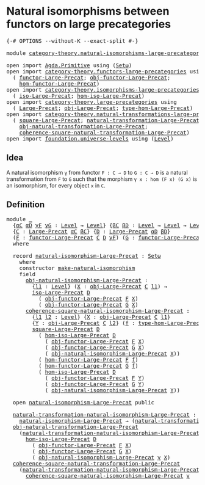 # Natural isomorphisms between functors on large precategories

<pre class="Agda"><a id="73" class="Symbol">{-#</a> <a id="77" class="Keyword">OPTIONS</a> <a id="85" class="Pragma">--without-K</a> <a id="97" class="Pragma">--exact-split</a> <a id="111" class="Symbol">#-}</a>

<a id="116" class="Keyword">module</a> <a id="123" href="category-theory.natural-isomorphisms-large-precategories.html" class="Module">category-theory.natural-isomorphisms-large-precategories</a> <a id="180" class="Keyword">where</a>

<a id="187" class="Keyword">open</a> <a id="192" class="Keyword">import</a> <a id="199" href="Agda.Primitive.html" class="Module">Agda.Primitive</a> <a id="214" class="Keyword">using</a> <a id="220" class="Symbol">(</a><a id="221" href="Agda.Primitive.html#381" class="Primitive">Setω</a><a id="225" class="Symbol">)</a>
<a id="227" class="Keyword">open</a> <a id="232" class="Keyword">import</a> <a id="239" href="category-theory.functors-large-precategories.html" class="Module">category-theory.functors-large-precategories</a> <a id="284" class="Keyword">using</a>
  <a id="292" class="Symbol">(</a> <a id="294" href="category-theory.functors-large-precategories.html#968" class="Record">functor-Large-Precat</a><a id="314" class="Symbol">;</a> <a id="316" href="category-theory.functors-large-precategories.html#1071" class="Field">obj-functor-Large-Precat</a><a id="340" class="Symbol">;</a>
    <a id="346" href="category-theory.functors-large-precategories.html#1177" class="Field">hom-functor-Large-Precat</a><a id="370" class="Symbol">)</a>
<a id="372" class="Keyword">open</a> <a id="377" class="Keyword">import</a> <a id="384" href="category-theory.isomorphisms-large-precategories.html" class="Module">category-theory.isomorphisms-large-precategories</a> <a id="433" class="Keyword">using</a>
  <a id="441" class="Symbol">(</a> <a id="443" href="category-theory.isomorphisms-large-precategories.html#1875" class="Function">iso-Large-Precat</a><a id="459" class="Symbol">;</a> <a id="461" href="category-theory.isomorphisms-large-precategories.html#2021" class="Function">hom-iso-Large-Precat</a><a id="481" class="Symbol">)</a>
<a id="483" class="Keyword">open</a> <a id="488" class="Keyword">import</a> <a id="495" href="category-theory.large-precategories.html" class="Module">category-theory.large-precategories</a> <a id="531" class="Keyword">using</a>
  <a id="539" class="Symbol">(</a> <a id="541" href="category-theory.large-precategories.html#654" class="Record">Large-Precat</a><a id="553" class="Symbol">;</a> <a id="555" href="category-theory.large-precategories.html#772" class="Field">obj-Large-Precat</a><a id="571" class="Symbol">;</a> <a id="573" href="category-theory.large-precategories.html#2369" class="Function">type-hom-Large-Precat</a><a id="594" class="Symbol">)</a>
<a id="596" class="Keyword">open</a> <a id="601" class="Keyword">import</a> <a id="608" href="category-theory.natural-transformations-large-precategories.html" class="Module">category-theory.natural-transformations-large-precategories</a> <a id="668" class="Keyword">using</a>
  <a id="676" class="Symbol">(</a> <a id="678" href="category-theory.natural-transformations-large-precategories.html#1056" class="Function">square-Large-Precat</a><a id="697" class="Symbol">;</a> <a id="699" href="category-theory.natural-transformations-large-precategories.html#1820" class="Record">natural-transformation-Large-Precat</a><a id="734" class="Symbol">;</a>
    <a id="740" href="category-theory.natural-transformations-large-precategories.html#1933" class="Field">obj-natural-transformation-Large-Precat</a><a id="779" class="Symbol">;</a>
    <a id="785" href="category-theory.natural-transformations-large-precategories.html#2148" class="Field">coherence-square-natural-transformation-Large-Precat</a><a id="837" class="Symbol">)</a>
<a id="839" class="Keyword">open</a> <a id="844" class="Keyword">import</a> <a id="851" href="foundation.universe-levels.html" class="Module">foundation.universe-levels</a> <a id="878" class="Keyword">using</a> <a id="884" class="Symbol">(</a><a id="885" href="Agda.Primitive.html#597" class="Postulate">Level</a><a id="890" class="Symbol">)</a>
</pre>
## Idea

A natural isomorphism `γ` from functor `F : C → D` to `G : C → D` is a natural transformation from `F` to `G` such that the morphism `γ x : hom (F x) (G x)` is an isomorphism, for every object `x` in `C`.

## Definition

<pre class="Agda"><a id="1135" class="Keyword">module</a> <a id="1142" href="category-theory.natural-isomorphisms-large-precategories.html#1142" class="Module">_</a>
  <a id="1146" class="Symbol">{</a><a id="1147" href="category-theory.natural-isomorphisms-large-precategories.html#1147" class="Bound">αC</a> <a id="1150" href="category-theory.natural-isomorphisms-large-precategories.html#1150" class="Bound">αD</a> <a id="1153" href="category-theory.natural-isomorphisms-large-precategories.html#1153" class="Bound">γF</a> <a id="1156" href="category-theory.natural-isomorphisms-large-precategories.html#1156" class="Bound">γG</a> <a id="1159" class="Symbol">:</a> <a id="1161" href="Agda.Primitive.html#597" class="Postulate">Level</a> <a id="1167" class="Symbol">→</a> <a id="1169" href="Agda.Primitive.html#597" class="Postulate">Level</a><a id="1174" class="Symbol">}</a> <a id="1176" class="Symbol">{</a><a id="1177" href="category-theory.natural-isomorphisms-large-precategories.html#1177" class="Bound">βC</a> <a id="1180" href="category-theory.natural-isomorphisms-large-precategories.html#1180" class="Bound">βD</a> <a id="1183" class="Symbol">:</a> <a id="1185" href="Agda.Primitive.html#597" class="Postulate">Level</a> <a id="1191" class="Symbol">→</a> <a id="1193" href="Agda.Primitive.html#597" class="Postulate">Level</a> <a id="1199" class="Symbol">→</a> <a id="1201" href="Agda.Primitive.html#597" class="Postulate">Level</a><a id="1206" class="Symbol">}</a>
  <a id="1210" class="Symbol">{</a><a id="1211" href="category-theory.natural-isomorphisms-large-precategories.html#1211" class="Bound">C</a> <a id="1213" class="Symbol">:</a> <a id="1215" href="category-theory.large-precategories.html#654" class="Record">Large-Precat</a> <a id="1228" href="category-theory.natural-isomorphisms-large-precategories.html#1147" class="Bound">αC</a> <a id="1231" href="category-theory.natural-isomorphisms-large-precategories.html#1177" class="Bound">βC</a><a id="1233" class="Symbol">}</a> <a id="1235" class="Symbol">{</a><a id="1236" href="category-theory.natural-isomorphisms-large-precategories.html#1236" class="Bound">D</a> <a id="1238" class="Symbol">:</a> <a id="1240" href="category-theory.large-precategories.html#654" class="Record">Large-Precat</a> <a id="1253" href="category-theory.natural-isomorphisms-large-precategories.html#1150" class="Bound">αD</a> <a id="1256" href="category-theory.natural-isomorphisms-large-precategories.html#1180" class="Bound">βD</a><a id="1258" class="Symbol">}</a>
  <a id="1262" class="Symbol">(</a><a id="1263" href="category-theory.natural-isomorphisms-large-precategories.html#1263" class="Bound">F</a> <a id="1265" class="Symbol">:</a> <a id="1267" href="category-theory.functors-large-precategories.html#968" class="Record">functor-Large-Precat</a> <a id="1288" href="category-theory.natural-isomorphisms-large-precategories.html#1211" class="Bound">C</a> <a id="1290" href="category-theory.natural-isomorphisms-large-precategories.html#1236" class="Bound">D</a> <a id="1292" href="category-theory.natural-isomorphisms-large-precategories.html#1153" class="Bound">γF</a><a id="1294" class="Symbol">)</a> <a id="1296" class="Symbol">(</a><a id="1297" href="category-theory.natural-isomorphisms-large-precategories.html#1297" class="Bound">G</a> <a id="1299" class="Symbol">:</a> <a id="1301" href="category-theory.functors-large-precategories.html#968" class="Record">functor-Large-Precat</a> <a id="1322" href="category-theory.natural-isomorphisms-large-precategories.html#1211" class="Bound">C</a> <a id="1324" href="category-theory.natural-isomorphisms-large-precategories.html#1236" class="Bound">D</a> <a id="1326" href="category-theory.natural-isomorphisms-large-precategories.html#1156" class="Bound">γG</a><a id="1328" class="Symbol">)</a>
  <a id="1332" class="Keyword">where</a>

  <a id="1341" class="Keyword">record</a> <a id="1348" href="category-theory.natural-isomorphisms-large-precategories.html#1348" class="Record">natural-isomorphism-Large-Precat</a> <a id="1381" class="Symbol">:</a> <a id="1383" href="Agda.Primitive.html#381" class="Primitive">Setω</a>
    <a id="1392" class="Keyword">where</a>
    <a id="1402" class="Keyword">constructor</a> <a id="1414" href="category-theory.natural-isomorphisms-large-precategories.html#1414" class="InductiveConstructor">make-natural-isomorphism</a>
    <a id="1443" class="Keyword">field</a>
      <a id="1455" href="category-theory.natural-isomorphisms-large-precategories.html#1455" class="Field">obj-natural-isomorphism-Large-Precat</a> <a id="1492" class="Symbol">:</a>
        <a id="1502" class="Symbol">{</a><a id="1503" href="category-theory.natural-isomorphisms-large-precategories.html#1503" class="Bound">l1</a> <a id="1506" class="Symbol">:</a> <a id="1508" href="Agda.Primitive.html#597" class="Postulate">Level</a><a id="1513" class="Symbol">}</a> <a id="1515" class="Symbol">(</a><a id="1516" href="category-theory.natural-isomorphisms-large-precategories.html#1516" class="Bound">X</a> <a id="1518" class="Symbol">:</a> <a id="1520" href="category-theory.large-precategories.html#772" class="Field">obj-Large-Precat</a> <a id="1537" href="category-theory.natural-isomorphisms-large-precategories.html#1211" class="Bound">C</a> <a id="1539" href="category-theory.natural-isomorphisms-large-precategories.html#1503" class="Bound">l1</a><a id="1541" class="Symbol">)</a> <a id="1543" class="Symbol">→</a>
        <a id="1553" href="category-theory.isomorphisms-large-precategories.html#1875" class="Function">iso-Large-Precat</a> <a id="1570" href="category-theory.natural-isomorphisms-large-precategories.html#1236" class="Bound">D</a>
          <a id="1582" class="Symbol">(</a> <a id="1584" href="category-theory.functors-large-precategories.html#1071" class="Field">obj-functor-Large-Precat</a> <a id="1609" href="category-theory.natural-isomorphisms-large-precategories.html#1263" class="Bound">F</a> <a id="1611" href="category-theory.natural-isomorphisms-large-precategories.html#1516" class="Bound">X</a><a id="1612" class="Symbol">)</a>
          <a id="1624" class="Symbol">(</a> <a id="1626" href="category-theory.functors-large-precategories.html#1071" class="Field">obj-functor-Large-Precat</a> <a id="1651" href="category-theory.natural-isomorphisms-large-precategories.html#1297" class="Bound">G</a> <a id="1653" href="category-theory.natural-isomorphisms-large-precategories.html#1516" class="Bound">X</a><a id="1654" class="Symbol">)</a>
      <a id="1662" href="category-theory.natural-isomorphisms-large-precategories.html#1662" class="Field">coherence-square-natural-isomorphism-Large-Precat</a> <a id="1712" class="Symbol">:</a>
        <a id="1722" class="Symbol">{</a><a id="1723" href="category-theory.natural-isomorphisms-large-precategories.html#1723" class="Bound">l1</a> <a id="1726" href="category-theory.natural-isomorphisms-large-precategories.html#1726" class="Bound">l2</a> <a id="1729" class="Symbol">:</a> <a id="1731" href="Agda.Primitive.html#597" class="Postulate">Level</a><a id="1736" class="Symbol">}</a> <a id="1738" class="Symbol">{</a><a id="1739" href="category-theory.natural-isomorphisms-large-precategories.html#1739" class="Bound">X</a> <a id="1741" class="Symbol">:</a> <a id="1743" href="category-theory.large-precategories.html#772" class="Field">obj-Large-Precat</a> <a id="1760" href="category-theory.natural-isomorphisms-large-precategories.html#1211" class="Bound">C</a> <a id="1762" href="category-theory.natural-isomorphisms-large-precategories.html#1723" class="Bound">l1</a><a id="1764" class="Symbol">}</a>
        <a id="1774" class="Symbol">{</a><a id="1775" href="category-theory.natural-isomorphisms-large-precategories.html#1775" class="Bound">Y</a> <a id="1777" class="Symbol">:</a> <a id="1779" href="category-theory.large-precategories.html#772" class="Field">obj-Large-Precat</a> <a id="1796" href="category-theory.natural-isomorphisms-large-precategories.html#1211" class="Bound">C</a> <a id="1798" href="category-theory.natural-isomorphisms-large-precategories.html#1726" class="Bound">l2</a><a id="1800" class="Symbol">}</a> <a id="1802" class="Symbol">(</a><a id="1803" href="category-theory.natural-isomorphisms-large-precategories.html#1803" class="Bound">f</a> <a id="1805" class="Symbol">:</a> <a id="1807" href="category-theory.large-precategories.html#2369" class="Function">type-hom-Large-Precat</a> <a id="1829" href="category-theory.natural-isomorphisms-large-precategories.html#1211" class="Bound">C</a> <a id="1831" href="category-theory.natural-isomorphisms-large-precategories.html#1739" class="Bound">X</a> <a id="1833" href="category-theory.natural-isomorphisms-large-precategories.html#1775" class="Bound">Y</a><a id="1834" class="Symbol">)</a> <a id="1836" class="Symbol">→</a>
        <a id="1846" href="category-theory.natural-transformations-large-precategories.html#1056" class="Function">square-Large-Precat</a> <a id="1866" href="category-theory.natural-isomorphisms-large-precategories.html#1236" class="Bound">D</a>
          <a id="1878" class="Symbol">(</a> <a id="1880" href="category-theory.isomorphisms-large-precategories.html#2021" class="Function">hom-iso-Large-Precat</a> <a id="1901" href="category-theory.natural-isomorphisms-large-precategories.html#1236" class="Bound">D</a>
            <a id="1915" class="Symbol">(</a> <a id="1917" href="category-theory.functors-large-precategories.html#1071" class="Field">obj-functor-Large-Precat</a> <a id="1942" href="category-theory.natural-isomorphisms-large-precategories.html#1263" class="Bound">F</a> <a id="1944" href="category-theory.natural-isomorphisms-large-precategories.html#1739" class="Bound">X</a><a id="1945" class="Symbol">)</a>
            <a id="1959" class="Symbol">(</a> <a id="1961" href="category-theory.functors-large-precategories.html#1071" class="Field">obj-functor-Large-Precat</a> <a id="1986" href="category-theory.natural-isomorphisms-large-precategories.html#1297" class="Bound">G</a> <a id="1988" href="category-theory.natural-isomorphisms-large-precategories.html#1739" class="Bound">X</a><a id="1989" class="Symbol">)</a>
            <a id="2003" class="Symbol">(</a> <a id="2005" href="category-theory.natural-isomorphisms-large-precategories.html#1455" class="Field">obj-natural-isomorphism-Large-Precat</a> <a id="2042" href="category-theory.natural-isomorphisms-large-precategories.html#1739" class="Bound">X</a><a id="2043" class="Symbol">))</a>
          <a id="2056" class="Symbol">(</a> <a id="2058" href="category-theory.functors-large-precategories.html#1177" class="Field">hom-functor-Large-Precat</a> <a id="2083" href="category-theory.natural-isomorphisms-large-precategories.html#1263" class="Bound">F</a> <a id="2085" href="category-theory.natural-isomorphisms-large-precategories.html#1803" class="Bound">f</a><a id="2086" class="Symbol">)</a>
          <a id="2098" class="Symbol">(</a> <a id="2100" href="category-theory.functors-large-precategories.html#1177" class="Field">hom-functor-Large-Precat</a> <a id="2125" href="category-theory.natural-isomorphisms-large-precategories.html#1297" class="Bound">G</a> <a id="2127" href="category-theory.natural-isomorphisms-large-precategories.html#1803" class="Bound">f</a><a id="2128" class="Symbol">)</a>
          <a id="2140" class="Symbol">(</a> <a id="2142" href="category-theory.isomorphisms-large-precategories.html#2021" class="Function">hom-iso-Large-Precat</a> <a id="2163" href="category-theory.natural-isomorphisms-large-precategories.html#1236" class="Bound">D</a>
            <a id="2177" class="Symbol">(</a> <a id="2179" href="category-theory.functors-large-precategories.html#1071" class="Field">obj-functor-Large-Precat</a> <a id="2204" href="category-theory.natural-isomorphisms-large-precategories.html#1263" class="Bound">F</a> <a id="2206" href="category-theory.natural-isomorphisms-large-precategories.html#1775" class="Bound">Y</a><a id="2207" class="Symbol">)</a>
            <a id="2221" class="Symbol">(</a> <a id="2223" href="category-theory.functors-large-precategories.html#1071" class="Field">obj-functor-Large-Precat</a> <a id="2248" href="category-theory.natural-isomorphisms-large-precategories.html#1297" class="Bound">G</a> <a id="2250" href="category-theory.natural-isomorphisms-large-precategories.html#1775" class="Bound">Y</a><a id="2251" class="Symbol">)</a>
            <a id="2265" class="Symbol">(</a> <a id="2267" href="category-theory.natural-isomorphisms-large-precategories.html#1455" class="Field">obj-natural-isomorphism-Large-Precat</a> <a id="2304" href="category-theory.natural-isomorphisms-large-precategories.html#1775" class="Bound">Y</a><a id="2305" class="Symbol">))</a>
               
  <a id="2326" class="Keyword">open</a> <a id="2331" href="category-theory.natural-isomorphisms-large-precategories.html#1348" class="Module">natural-isomorphism-Large-Precat</a> <a id="2364" class="Keyword">public</a>

  <a id="2374" href="category-theory.natural-isomorphisms-large-precategories.html#2374" class="Function">natural-transformation-natural-isomorphism-Large-Precat</a> <a id="2430" class="Symbol">:</a>
    <a id="2436" href="category-theory.natural-isomorphisms-large-precategories.html#1348" class="Record">natural-isomorphism-Large-Precat</a> <a id="2469" class="Symbol">→</a> <a id="2471" class="Symbol">(</a><a id="2472" href="category-theory.natural-transformations-large-precategories.html#1820" class="Record">natural-transformation-Large-Precat</a> <a id="2508" href="category-theory.natural-isomorphisms-large-precategories.html#1263" class="Bound">F</a> <a id="2510" href="category-theory.natural-isomorphisms-large-precategories.html#1297" class="Bound">G</a><a id="2511" class="Symbol">)</a>
  <a id="2515" href="category-theory.natural-transformations-large-precategories.html#1933" class="Field">obj-natural-transformation-Large-Precat</a>
    <a id="2559" class="Symbol">(</a><a id="2560" href="category-theory.natural-isomorphisms-large-precategories.html#2374" class="Function">natural-transformation-natural-isomorphism-Large-Precat</a> <a id="2616" href="category-theory.natural-isomorphisms-large-precategories.html#2616" class="Bound">γ</a><a id="2617" class="Symbol">)</a> <a id="2619" href="category-theory.natural-isomorphisms-large-precategories.html#2619" class="Bound">X</a> <a id="2621" class="Symbol">=</a>
      <a id="2629" href="category-theory.isomorphisms-large-precategories.html#2021" class="Function">hom-iso-Large-Precat</a> <a id="2650" href="category-theory.natural-isomorphisms-large-precategories.html#1236" class="Bound">D</a>
        <a id="2660" class="Symbol">(</a> <a id="2662" href="category-theory.functors-large-precategories.html#1071" class="Field">obj-functor-Large-Precat</a> <a id="2687" href="category-theory.natural-isomorphisms-large-precategories.html#1263" class="Bound">F</a> <a id="2689" href="category-theory.natural-isomorphisms-large-precategories.html#2619" class="Bound">X</a><a id="2690" class="Symbol">)</a>
        <a id="2700" class="Symbol">(</a> <a id="2702" href="category-theory.functors-large-precategories.html#1071" class="Field">obj-functor-Large-Precat</a> <a id="2727" href="category-theory.natural-isomorphisms-large-precategories.html#1297" class="Bound">G</a> <a id="2729" href="category-theory.natural-isomorphisms-large-precategories.html#2619" class="Bound">X</a><a id="2730" class="Symbol">)</a>
        <a id="2740" class="Symbol">(</a> <a id="2742" href="category-theory.natural-isomorphisms-large-precategories.html#1455" class="Field">obj-natural-isomorphism-Large-Precat</a> <a id="2779" href="category-theory.natural-isomorphisms-large-precategories.html#2616" class="Bound">γ</a> <a id="2781" href="category-theory.natural-isomorphisms-large-precategories.html#2619" class="Bound">X</a><a id="2782" class="Symbol">)</a>
  <a id="2786" href="category-theory.natural-transformations-large-precategories.html#2148" class="Field">coherence-square-natural-transformation-Large-Precat</a>
    <a id="2843" class="Symbol">(</a><a id="2844" href="category-theory.natural-isomorphisms-large-precategories.html#2374" class="Function">natural-transformation-natural-isomorphism-Large-Precat</a> <a id="2900" href="category-theory.natural-isomorphisms-large-precategories.html#2900" class="Bound">γ</a><a id="2901" class="Symbol">)</a> <a id="2903" class="Symbol">=</a>
      <a id="2911" href="category-theory.natural-isomorphisms-large-precategories.html#1662" class="Field">coherence-square-natural-isomorphism-Large-Precat</a> <a id="2961" href="category-theory.natural-isomorphisms-large-precategories.html#2900" class="Bound">γ</a>
</pre>